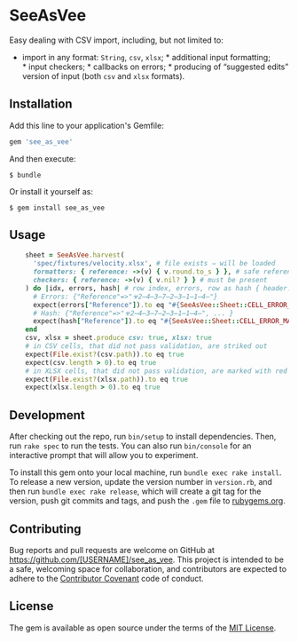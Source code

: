 # SeeAsVee

Easy dealing with CSV import, including, but not limited to:

* import in any format: `String`, `csv`, `xlsx`;
* additional input formatting;
* input checkers;
* callbacks on errors;
* producing of “suggested edits” version of input (both `csv` and `xlsx` formats).

## Installation

Add this line to your application's Gemfile:

```ruby
gem 'see_as_vee'
```

And then execute:

    $ bundle

Or install it yourself as:

    $ gem install see_as_vee

## Usage

```ruby
    sheet = SeeAsVee.harvest(
      'spec/fixtures/velocity.xlsx', # file exists ⇒ will be loaded
      formatters: { reference: ->(v) { v.round.to_s } }, # safe reference input
      checkers: { reference: ->(v) { v.nil? } } # must be present
    ) do |idx, errors, hash| # row index, errors, row as hash { header: value }
      # Errors: {"Reference"=>"☣2̶4̶3̶7̶2̶3̶1̶1̶4̶"}
      expect(errors["Reference"]).to eq "#{SeeAsVee::Sheet::CELL_ERROR_MARKER}2̶4̶3̶7̶2̶3̶1̶1̶4̶"
      # Hash: {"Reference"=>"☣2̶4̶3̶7̶2̶3̶1̶1̶4̶", ... }
      expect(hash["Reference"]).to eq "#{SeeAsVee::Sheet::CELL_ERROR_MARKER}2̶4̶3̶7̶2̶3̶1̶1̶4̶"
    end
    csv, xlsx = sheet.produce csv: true, xlsx: true
    # in CSV cells, that did not pass validation, are striked out
    expect(File.exist?(csv.path)).to eq true
    expect(csv.length > 0).to eq true
    # in XLSX cells, that did not pass validation, are marked with red background
    expect(File.exist?(xlsx.path)).to eq true
    expect(xlsx.length > 0).to eq true
```


## Development

After checking out the repo, run `bin/setup` to install dependencies. Then, run `rake spec` to run the tests. You can also run `bin/console` for an interactive prompt that will allow you to experiment.

To install this gem onto your local machine, run `bundle exec rake install`. To release a new version, update the version number in `version.rb`, and then run `bundle exec rake release`, which will create a git tag for the version, push git commits and tags, and push the `.gem` file to [rubygems.org](https://rubygems.org).

## Contributing

Bug reports and pull requests are welcome on GitHub at https://github.com/[USERNAME]/see_as_vee. This project is intended to be a safe, welcoming space for collaboration, and contributors are expected to adhere to the [Contributor Covenant](contributor-covenant.org) code of conduct.


## License

The gem is available as open source under the terms of the [MIT License](http://opensource.org/licenses/MIT).
